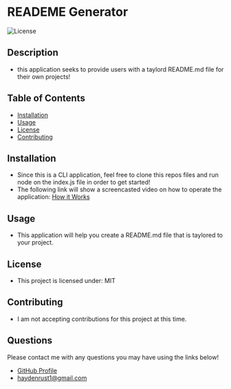 
  # READEME Generator

  ![License](https://img.shields.io/badge/license-MIT-blue)

  ## Description
  * this application seeks to provide users with a taylord README.md file for their own projects! 

  ## Table of Contents
  * [Installation](#installation)
  * [Usage](#usage)
  * [License](#license)
  * [Contributing](#contributing)
  
  ## Installation
  * Since this is a CLI application, feel free to clone this repos files and run node on the index.js file in order to get started!
  * The following link will show a screencasted video on how to operate the application: [How it Works](https://drive.google.com/file/d/1UGE5kbNbvSrhpRvcxhNr4OhlUyLAKxt3/view)

  ## Usage
  * This application will help you create a README.md file that is taylored to your project.

  ## License
  * This project is licensed under: MIT

  ## Contributing
  * I am not accepting contributions for this project at this time.
  
  ## Questions
  Please contact me with any questions you may have using the links below!
  * [GitHub Profile](https://github.com/haydenrust1)
  * <haydenrust1@gmail.com>
  